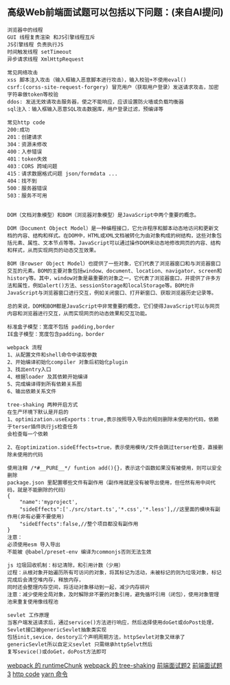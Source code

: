 ## 高级Web前端面试题可以包括以下问题：(来自AI提问)

```
浏览器中的线程
GUI 线程复责渲染 和JS引擎线程互斥
JS引擎线程 负责执行JS
时间触发线程 setTimeout
异步请求线程 XmlHttpRequest
```

```
常见网络攻击
xss 脚本注入攻击（输入框输入恶意脚本进行攻击），输入校验+不使用eval()
csrf:(corss-site-request-forgery) 冒充用户（获取用户登录）发送请求攻击，加密字符串做token等校验
ddos: 发送无效请攻击服务器，使之不能响应，应该设置防火墙或负载均衡器
sql注入：输入框输入恶意SQL攻击数据库，用户登录过滤，预编译等

```

```
常见http code
200:成功
201：创建请求
304：资源未修改
400：入参错误
401：token失效
403：CORS 跨域问题
415：请求数据格式问题 json/formdata ...
404：找不到
500：服务器错误
503：服务不可用

```

```

DOM（文档对象模型）和BOM（浏览器对象模型）是JavaScript中两个重要的概念。

DOM（Document Object Model）是一种编程接口，它允许程序和脚本动态地访问和更新文档的内容、结构和样式。在DOM中，HTML或XML文档被转化为由对象构成的树结构，这些对象包括元素、属性、文本节点等等。JavaScript可以通过操作DOM来动态地修改网页的内容、结构和样式，从而实现网页的动态交互效果。

BOM（Browser Object Model）也提供了一些对象，它们代表了浏览器窗口和与浏览器窗口交互的元素。BOM的主要对象包括window、document、location、navigator、screen和history等。其中，window对象是最重要的对象之一，它代表了浏览器窗口，并提供了许多方法和属性，例如alert()方法、sessionStorage和localStorage等。BOM允许JavaScript与浏览器窗口进行交互，例如关闭窗口、打开新窗口、获取浏览器历史记录等。

总的来说，DOM和BOM都是JavaScript中非常重要的概念，它们使得JavaScript可以与网页内容和浏览器进行交互，从而实现网页的动态效果和交互功能。
```

```
标准盒子模型：宽度不包括 padding,border
IE盒子模型：宽度包含padding，border
```

```
webpack 流程
1、从配置文件和shell命令中读取参数
2、开始编译初始化compiler 对象后初始化plugin
3、找出entry入口
4、根据loader 及其依赖开始编译
5、完成编译得到所有依赖关系图
6、输出依赖关系文件
```

```
tree-shaking 两种开启方式
在生产环境下默认是开启的
1、optimization.useExports：true,表示按照导入导出的规则删除未使用的代码，依赖于terser插件执行js检查任务
会检查每一个依赖

2、在optimization.sideEffects=true，表示使用模块/文件会跳过terser检查，直接删除未使用的代码

使用注释 /*#__PURE__*/ funtion add(){}，表示这个函数如果没有被使用，则可以安全删除
package.json 里配置哪些文件有副作用（副作用就是没有被导出使用，但任然有用中间代码，就是不能删除的代码）
{
    "name":'myproject',
    "sideEffects":['./src/start.ts','*.css','*.less'],//这里面的模块有副作用(非有必要不要使用)
    "sideEffects":false,//整个项目都没有副作用
}
注意：
必须使用esm 导入导出
不能被 @babel/preset-env 编译为commonjs否则无法生效

```

```
js 垃圾回收机制：标记清除，和引用计数（少用）
过程：从根对象开始遍历所有可访问的对象，将其标记为活动，未被标记的则为垃圾对象，标记完成后会清空堆内存，释放内存，
同时还会整理内存空间，将活动对象移动到一起，减少内存碎片
注意：减少使用全局对象，及时解除非不要的对象引用，避免循环引用（闭包），使用对象管理池来重复使用像线程池

```

```
sevlet 工作原理
当客户端发送请求后，通过service()方法进行响应，然后选择使用doGet或doPost处理，Sevlet接口被genericSevlet抽象类实现
包括init,sevice，destory三个声明周期方法，httpSevlet对象又继承了genericSevlet所以自定义sevlet 只需继承httpSelvt然后
复写sevice()或doGet，doPost方法即可

```

[webpack 的 runtimeChunk](https://blog.csdn.net/fy_java1995/article/details/110119934)
[webpack 的 tree-shaking](https://www.zhihu.com/question/568855947/answer/3274565524)
[前端面试题2](https://zhuanlan.zhihu.com/p/609698817)
[前端面试题3](https://zhuanlan.zhihu.com/p/563612885)
[http code](https://zhuanlan.zhihu.com/p/416646367)
[yarn 命令](https://www.jianshu.com/p/53b517f58d75)

